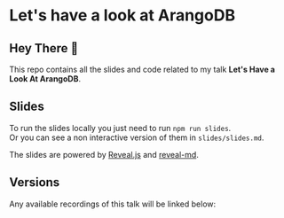 # Let's have a look at ArangoDB

## Hey There 👋

This repo contains all the slides and code related to my talk **Let's Have a Look At ArangoDB**.

## Slides

To run the slides locally you just need to run `npm run slides`.<br>
Or you can see a non interactive version of them in `slides/slides.md`.

The slides are powered by [Reveal.js](https://www.npmjs.com/package/reveal) and [reveal-md](https://www.npmjs.com/package/reveal-md).

## Versions

Any available recordings of this talk will be linked below:
